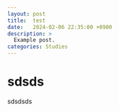 ```yaml
---
layout: post
title:  test
date:   2024-02-06 22:35:00 +0900
description: >
  Example post.
categories: Studies
---
```


# sdsds
sdsdsds
